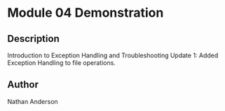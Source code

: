 # Module 04 Demonstration

## Description
Introduction to Exception Handling and Troubleshooting
Update 1: Added Exception Handling to file operations.

## Author
Nathan Anderson
